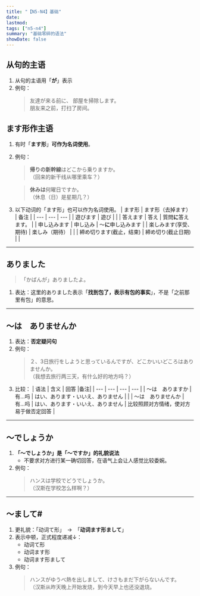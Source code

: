 ```yaml
---
title: "【N5-N4】基础"
date:
lastmod: 
tags: ["n5-n4"]
summary: "基础零碎的语法"
showDate: false
---
```


## 从句的主语
1. 从句的主语用「**が**」表示
2. 例句：
    > 友達が来る前に、 部屋を掃除します。  
    朋友来之前，打扫了房间。

## ます形作主语
1. 有时「**ます形**」**可作为名词使用**。
2. 例句：
    > **帰りの新幹線**はどこから乗りますか。  
    （回来的新干线从哪里乘车？）

    >**休みは**何曜日ですか。  
    （休息（日）是星期几？）

3. 以下动词的「ます形」也可以作为名词使用。
    | ます形 | ます形（去掉ます） | 备注 |
    | --- | --- | --- |
    | 遊びます | 遊び |  |
    | 答えます | 答え | 質問**に**答えます。 |
    | 申し込みます | 申し込み | ～**に**申し込みます |
    | 楽しみます(享受、期待) | 楽しみ（期待） |  |
    | 締め切ります(截止，结束) | 締め切り(截止日期) |  |

---
## ありました
> 「かばんが」ありましたよ。

1. 表达：这里的ありました表示「**找到包了，表示有包的事实**」，不是「之前那里有包」的意思。

---
## 〜は　ありませんか
1. 表达：**否定疑问句**
2. 例句：
    > ２、3日旅行をしようと思っているんですが、どこかいいどころはありませんか。  
     （我想去旅行两三天，有什么好的地方吗？）
3. 比较：
    | 语法 | 含义 | 回答 |备注|
    | --- | --- | --- | --- |
    | 〜は　ありますか | 有...吗 | はい、あります・いいえ、ありません | |
    | 〜は　ありませんか | 有...吗 | はい、あります・いいえ、ありません | 比较照顾对方情绪，使对方易于做否定回答 |

---
## 〜でしょうか
1. **「〜でしょうか」是「〜ですか」的礼貌说法**
    - 不要求对方进行某一确切回答，在语气上会让人感觉比较委婉。
2. 例句：
    > ハンスは学校でどうでしょうか。  
     （汉斯在学校怎么样啊？）
    
---
## 〜まして#
1. 更礼貌：「动词て形」　→　「**动词ます形まして**」
2. 表示中顿，正式程度递减↓：
    - 动词て形
    - 动词ます形
    - 动词ます形まして
3. 例句：
    > ハンスがゆうべ熱を出しまして、けさもまだ下がらないんです。  
    （汉斯从昨天晚上开始发烧，到今天早上也还没退烧。